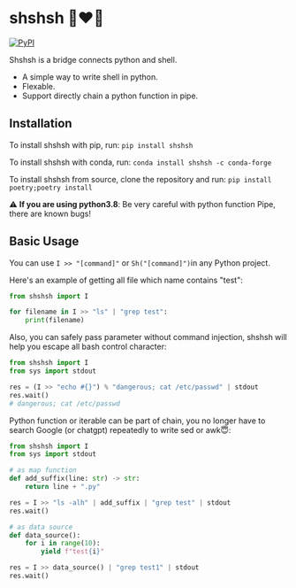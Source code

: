 # shshsh 🐍❤️🐚
[![PyPI](https://img.shields.io/badge/python-3.8%7C3.9%7C3.10%7C3.11-blue.svg)](https://pypi.org/project/shshsh/)

Shshsh is a bridge connects python and shell.
- A simple way to write shell in python.
- Flexable.
- Support directly chain a python function in pipe.

## Installation
To install shshsh with pip, run: `pip install shshsh`

To install shshsh with conda, run: `conda install shshsh -c conda-forge`

To install shshsh from source, clone the repository and run: `pip install poetry;poetry install`

⚠️ **If you are using python3.8**: Be very careful with python function Pipe, there are known bugs!

## Basic Usage
You can use `I >> "[command]"` or `Sh("[command]")`in any Python project.

Here's an example of getting all file which name contains "test":
```python
from shshsh import I

for filename in I >> "ls" | "grep test":
    print(filename)

```
Also, you can safely pass parameter without command injection, shshsh will help you escape all bash control character:
```python
from shshsh import I
from sys import stdout

res = (I >> "echo #{}") % "dangerous; cat /etc/passwd" | stdout
res.wait()
# dangerous; cat /etc/passwd

```
Python function or iterable can be part of chain, you no longer have to search Google (or chatgpt) repeatedly to write sed or awk😇:
```python
from shshsh import I
from sys import stdout

# as map function
def add_suffix(line: str) -> str:
    return line + ".py"

res = I >> "ls -alh" | add_suffix | "grep test" | stdout
res.wait()

# as data source
def data_source():
    for i in range(10):
        yield f"test{i}"

res = I >> data_source() | "grep test1" | stdout
res.wait()

```
